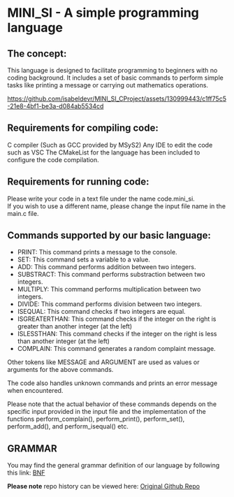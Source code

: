 
# MINI_SI - A simple programming language
## The concept:
This language is designed to facilitate programming to beginners with no coding background. It includes a set of basic commands to perform simple tasks like printing a message or carrying out mathematics operations. 


https://github.com/isabeldevr/MINI_SI_CProject/assets/130999443/c1ff75c5-21e8-4bf1-be3a-d084ab5534cd

## Requirements for compiling code:
C compiler (Such as GCC provided by MSyS2)
Any IDE to edit the code such as VSC
The CMakeList for the language has been included to configure the code compilation.

## Requirements for running code:
Please write your code in a text file under the name code.mini_si. \
If you wish to use a different name, please change the input  file name in the main.c file.

## Commands supported by our basic language:
  * PRINT: This command prints a message to the console.
  * SET: This command sets a variable to a value.
  * ADD: This command performs addition between two integers.
  * SUBSTRACT: This command performs substraction between two integers.
  * MULTIPLY: This command performs multiplication between two integers.
  * DIVIDE: This command performs division between two integers.
  * ISEQUAL: This command checks if two integers are equal.
  * ISGREATERTHAN: This command checks if the integer on the right is greater than another integer (at the left)
  * ISLESSTHAN: This command checks if the integer on the right is less than another integer (at the left)
  * COMPLAIN: This command generates a random complaint message.

Other tokens like MESSAGE and ARGUMENT are used as values or arguments for the above commands.

The code also handles unknown commands and prints an error message when encountered.

Please note that the actual behavior of these commands depends on the specific input provided in the input file and 
the implementation of the functions perform_complain(), perform_print(), perform_set(), perform_add(), and perform_isequal() etc.

## GRAMMAR 
You may find the general grammar definition of our language by following this link:
[BNF](https://bnfplayground.pauliankline.com/?bnf=%3Cprogram%3E%20%3A%3A%3D%20%3Cstatement%3E%20(%22%5Cn%22%20%3Cstatement%3E)*%0A%0A%3Cstatement%3E%20%3A%3A%3D%20%22PRINT%22%20%22%20%22%20%22(%22%20%3Cexpression%3E%20%22)%22%0A%20%20%20%20%20%20%20%20%20%20%20%20%20%7C%20%22SET%22%20%22%20%22%20%22(%22%20%3Cvariable%3E%20%20%22%2C%20%22%20%3Cexpression%3E%20%22)%22%0A%20%20%20%20%20%20%20%20%20%20%20%20%20%7C%20%22ADD%22%20%22%20%22%20%22(%22%20%3Cexpression%3E%20%22%2C%20%22%20%3Cexpression%3E%20%22)%22%0A%20%20%20%20%20%20%20%20%20%20%20%20%20%7C%20%22SUBSTRACT%22%20%22%20%22%20%22(%22%20%3Cexpression%3E%20%22%2C%20%22%20%3Cexpression%3E%20%22)%22%0A%20%20%20%20%20%20%20%20%20%20%20%20%20%7C%20%22MULTIPLY%22%20%22%20%22%20%22(%22%20%3Cexpression%3E%20%22%2C%20%22%20%3Cexpression%3E%20%22)%22%0A%20%20%20%20%20%20%20%20%20%20%20%20%20%7C%20%22DIVIDE%22%20%22%20%22%20%22(%22%20%3Cexpression%3E%20%22%2C%20%22%20%3Cexpression%3E%20%22)%22%0A%20%20%20%20%20%20%20%20%20%20%20%20%20%7C%20%22IFEQUAL%22%20%22%20%22%20%22(%22%20%3Cexpression%3E%20%22%2C%20%22%20%3Cexpression%3E%20%22)%22%0A%20%20%20%20%20%20%20%20%20%20%20%20%20%7C%20%22IFGREATERTHAN%22%20%22%20%22%20%22(%22%20%3Cexpression%3E%20%22%2C%20%22%20%3Cexpression%3E%20%22)%22%0A%20%20%20%20%20%20%20%20%20%20%20%20%20%7C%20%22IFLESSTHAN%22%20%22%20%22%20%22(%22%20%3Cexpression%3E%20%22%2C%22%20%3Cexpression%3E%20%22)%22%0A%20%20%20%20%20%20%20%20%20%20%20%20%20%7C%20%22COMPLAIN%22%0A%0A%3Cexpression%3E%20%3A%3A%3D%20%3Cterm%3E%20(%20%22%2C%22%20%22%20%22%20%3Cterm%3E)*%0A%0A%3Cterm%3E%20%3A%3A%3D%20%3Cfactor%3E%0A%0A%3Cfactor%3E%20%3A%3A%3D%20%3Cvariable%3E%0A%20%20%20%20%20%20%20%20%20%20%7C%20%3Cnumber%3E%0A%20%20%20%20%20%20%20%20%20%20%7C%20%22(%22%20%3Cexpression%3E%20%22)%22%0A%20%20%20%20%20%20%20%20%20%20%7C%20%22%5C%22%22%20%3Cstring%3E%20%22%5C%22%22%0A%0A%3Cstring%3E%20%3A%3A%3D%20%3Cchar%3E*%0A%3Cchar%3E%20%20%20%3A%3A%3D%20%22%5C%5C%22%20%7C%20%22%5C%22%22%20%7C%20%22%5Cn%22%20%7C%20%3Cletter%3E%20%7C%20%22%20%22%0A%0A%3Cvariable%3E%20%3A%3A%3D%20%3Cletter%3E%2B%0A%0A%3Cnumber%3E%20%3A%3A%3D%20%3Cdigit%3E%2B%0A%0A%3Cletter%3E%20%3A%3A%3D%20%22A%22%20%7C%20%22B%22%20%7C%20%5Ba-z%5D%20%7C%20%5BA-Z%5D%0A%0A%3Cdigit%3E%20%3A%3A%3D%20%5B0-9%5D&name=)

**Please note** repo history can be viewed here: [Original Github Repo](https://github.com/inds123/MINI_SI)
